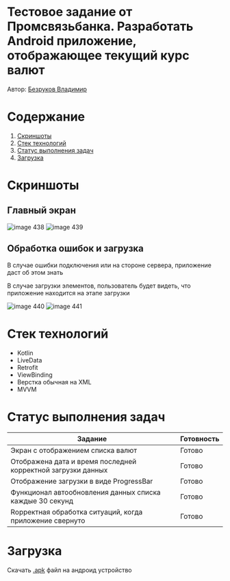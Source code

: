 
# Тестовое задание от Промсвязьбанка. Разработать Android приложение, отображающее текущий курс валют 

Автор: [Безруков Владимир](https://drive.google.com/file/d/1A99tjowbGJ3MW2limVrFLC3IuJALrQjB/view)


# Содержание

1. [Скриншоты](#скриншоты)
2. [Стек технологий](#стек-технологий)
3. [Статус выполнения задач](#статус-выполнения-задач)
4. [Загрузка](#загрузка)

# Скриншоты
## Главный экран

![image 438](https://github.com/produman66/PSBank/assets/115027939/25fbf92d-8eef-4ee1-9e77-08fe0a574423)
![image 439](https://github.com/produman66/PSBank/assets/115027939/eba50b30-635f-4a87-b965-c899e7be6993)

## Обработка ошибок и загрузка
В случае ошибки подключения или на стороне сервера, приложение даст об этом знать 

В случае загрузки элементов, пользователь будет видеть, что приложение находится на этапе загрузки

![image 440](https://github.com/produman66/PSBank/assets/115027939/ee2ba0ae-8027-4fd5-a7db-c068d909ae89)
![image 441](https://github.com/produman66/PSBank/assets/115027939/590d250d-a8c8-4869-8368-ce7c0b14c50a)



# Стек технологий
- Kotlin
- LiveData
- Retrofit
- ViewBinding
- Верстка обычная на XML
- MVVM

# Статус выполнения задач

| Задание                          | Готовность    |
| -------------------------------- | ------------- |
| Экран с отображением списка валют                | Готово        |
| Отображена дата и время последней корректной загрузки данных | Готово        |
| Отображение загрузки в виде ProgressBar          | Готово        |
| Функционал автообновления данных списка каждые 30 секунд        | Готово        |
| Rорректная обработка ситуаций, когда приложение свернуто                             | Готово        |

# Загрузка

Скачать [.apk](https://github.com/produman66/PSBank/releases/tag/FirstRelease) файл на андроид устройство




